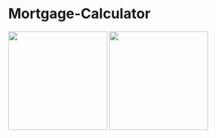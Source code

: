 # Mortgage-Calculator


<img src="https://github.com/nitish0844/Mortgage-Calculator/assets/85345615/5c53970a-9f21-4247-bc8d-72262af15343" width="200">
<img src="https://github.com/nitish0844/Mortgage-Calculator/assets/85345615/1a920703-cdf9-4e2e-b2d2-4da0687db373" width="200">

